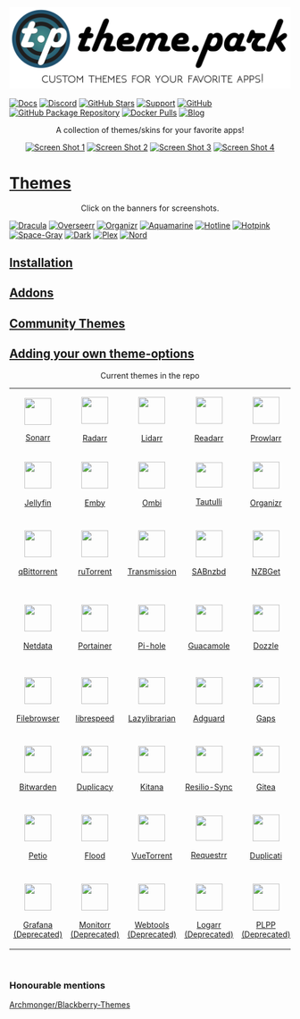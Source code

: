 <img src="banners/tp_banner.png"/>

[![Docs](https://img.shields.io/static/v1.svg?color=009688&labelColor=555555&logoColor=ffffff&style=for-the-badge&label=theme-park.dev&message=Docs)](https://docs.theme-park.dev "Documentation for all the themes in this repository.")
[![Discord](https://img.shields.io/discord/591352397830553601.svg?color=009688&labelColor=555555&logoColor=ffffff&style=for-the-badge&label=Discord&logo=discord)](https://discord.gg/HM5uUKU "Discord for theme installation support")
[![GitHub Stars](https://img.shields.io/github/stars/gilbn/theme.park.svg?color=009688&labelColor=555555&logoColor=ffffff&style=for-the-badge&logo=github)](https://github.com/GilbN/theme.park)
[![Support](https://img.shields.io/static/v1.svg?color=009688&labelColor=555555&logoColor=ffffff&style=for-the-badge&label=&message=sponsor&logo=data:image/png;base64,iVBORw0KGgoAAAANSUhEUgAAABAAAAAQCAYAAAAf8/9hAAABN0lEQVQ4T2NkoBAwIuv/HxDggMT/wLhhwwUQ/39AgAEDA4MATI5xw4YDcDaaAf+R+AcZN2wAG/g/IACkwR7JALjFYAbU5v0k+sYR5BLG/wEBCQwMDAUMDAz6DM3NDAxz5zIwPHhAjFkXGRgYJoAMaGBgYKgH6wgPZ2DYt4+B4fVrYgwAqWlENYBYbQwMDO8+sjH8+cvUSbYB6w9Kv/vwlW0aWYE4Z5MCAwfrf7fYnxN3wwwAxTEorvHGBMjZBy+Ivvv6jSXi20+OU+kMnR/RExIoQEGxIo8eHM/fcDA8fc114/J9/jVJv/prsSYkaJqYwMDAEIBsCMjme894bl6+w7s76e/EXGTDUVwAk0CJWgYGBliAIduM0wVIhoCS8X7kAMMWy1hdAPUKOGCXbJdnhQUYSQYQm6YAtdh8zhSGm1AAAAAASUVORK5CYII=)](https://github.com/sponsors/GilbN "Donate!")
[![GitHub](https://img.shields.io/github/license/gilbn/theme.park.svg?color=009688&labelColor=555555&logoColor=ffffff&style=for-the-badge)](https://github.com/gilbN/theme.park/blob/master/LICENSE)
[![GitHub Package Repository](https://img.shields.io/static/v1.svg?color=009688&labelColor=555555&logoColor=ffffff&style=for-the-badge&label=theme-park.dev&message=Packages&logo=github)](https://github.com/users/GilbN/packages/container/package/theme.park)
[![Docker Pulls](https://img.shields.io/docker/pulls/gilbn/theme.park.svg?color=009688&labelColor=555555&logoColor=ffffff&style=for-the-badge&label=pulls&logo=docker)](https://hub.docker.com/r/gilbn/theme.park)
[![Blog](https://img.shields.io/static/v1.svg?color=009688&labelColor=555555&logoColor=ffffff&style=for-the-badge&label=technicalramblings&message=Blog)](https://technicalramblings.com/ "A blog with different guides :)")

<p align="center">A collection of themes/skins for your favorite apps!</p>
<div align="center">
    <a href="https://docs.theme-park.dev/theme-options/aquamarine/" rel="noopener"><img src="https://docs.theme-park.dev/theme-options/screenshots/ombi_aquamarine_small.png" alt="Screen Shot 1" width="49.15%" /></a>
    <a href="https://docs.theme-park.dev/theme-options/hotpink/" rel="noopener"><img src="https://docs.theme-park.dev/theme-options/screenshots/radarr_hotpink_small.png" alt="Screen Shot 2" width="49.15%" /></a>
    <a href="https://docs.theme-park.dev/theme-options/overseerr/" rel="noopener"><img src="https://docs.theme-park.dev/theme-options/screenshots/petio_overseerr_small.png" alt="Screen Shot 3" width="49.15%" /></a>
    <a href="https://docs.theme-park.dev/theme-options/dracula/" rel="noopener"><img src="https://docs.theme-park.dev/theme-options/screenshots/bazarr_dracula_small.png" alt="Screen Shot 4" width="49.15%" /></a>
</div>

<h1><a href="https://docs.theme-park.dev/themes/">Themes</a></h1>

<p align="center">Click on the banners for screenshots.</p>

<a href="https://docs.theme-park.dev/theme-options/dracula"><img src="https://docs.theme-park.dev/theme-options/dracula_banner_small.png" alt="Dracula" width="49.49%"/></a>
<a href="https://docs.theme-park.dev/theme-options/overseerr"><img src="https://docs.theme-park.dev/theme-options/overseerr_banner_small.png" alt="Overseerr" width="49.49%"/></a>
<a href="https://docs.theme-park.dev/theme-options/organizr"><img src="https://docs.theme-park.dev/theme-options/organizr_banner_small.png" alt="Organizr"  width="49.49%"/></a>
<a href="https://docs.theme-park.dev/theme-options/aquamarine"><img src="https://docs.theme-park.dev/theme-options/aquamarine_banner_small.png" alt="Aquamarine"  width="49.49%"/></a>
<a href="https://docs.theme-park.dev/theme-options/hotline"><img src="https://docs.theme-park.dev/theme-options/hotline_banner_small.png" alt="Hotline"  width="49.49%"/></a>
<a href="https://docs.theme-park.dev/theme-options/hotpink"><img src="https://docs.theme-park.dev/theme-options/hotpink_banner_small.png" alt="Hotpink"  width="49.49%"/></a>
<a href="https://docs.theme-park.dev/theme-options/space-gray"><img src="https://docs.theme-park.dev/theme-options/space gray_banner_small.png" alt="Space-Gray"  width="49.49%"/></a>
<a href="https://docs.theme-park.dev/theme-options/dark"><img src="https://docs.theme-park.dev/theme-options/dark_banner_small.png" alt="Dark"  width="49.49%"/></a>
<a href="https://docs.theme-park.dev/theme-options/plex"><img src="https://docs.theme-park.dev/theme-options/plex_banner_small.png" alt="Plex"  width="49.49%"/></a>
<a href="https://docs.theme-park.dev/theme-options/nord"><img src="https://docs.theme-park.dev/theme-options/nord_banner_small.png" alt="Nord"  width="49.49%"/></a>

<h2><a href="https://docs.theme-park.dev/setup">Installation</a></h2>

<h2><a href="https://docs.theme-park.dev/themes/addons">Addons</a></h2>

<h2><a href="https://docs.theme-park.dev/community-themes/">Community Themes</a></h2>

<h2><a href="https://docs.theme-park.dev/custom/">Adding your own theme-options</a></h2>

<p align="center">Current themes in the repo</p>

<div align="center">
<table style="margin-left: auto; margin-right: auto;" cellspacing="10" cellpadding="10">
<tbody>
<tr style="height: 98px;">
<td style="width: 110px; height: 98px; text-align: center;">
<p><a href="https://docs.theme-park.dev/themes/sonarr"><img style="display: block; margin-left: auto; margin-right: auto;" src="https://docs.theme-park.dev/site_assets/sonarr/logo.png" alt="" width="48" height="48" /></a></p>
<p><a href="https://docs.theme-park.dev/themes/sonarr">Sonarr</a></p>
</td>
<td style="width: 160px; height: 98px; text-align: center;">
<p><a href="https://docs.theme-park.dev/themes/radarr"><img src="https://docs.theme-park.dev/site_assets/radarr/logo.png" width="48" height="48" /></a></p>
<p><a href="https://docs.theme-park.dev/themes/radarr">Radarr</a></p>
</td>
<td style="width: 10px; height: 98px; text-align: center;">
<p style="text-align: center;"><a href="https://docs.theme-park.dev/themes/lidarr"><img src="https://docs.theme-park.dev/site_assets/lidarr/logo.png" width="48" height="48" /></a></p>
<p style="text-align: center;"><a href="https://docs.theme-park.dev/themes/lidarr">Lidarr</a></p>
</td>
<td style="width: 136px; height: 98px; text-align: center;">
<p><a href="https://docs.theme-park.dev/themes/readarr"><img src="https://docs.theme-park.dev/site_assets/readarr/logo.png" alt="" width="48" height="48" /></a></p>
<p><a href="https://docs.theme-park.dev/themes/readarr">Readarr</a></p>
</td>
<td style="width: 110px; height: 26px; text-align: center;">
<p><a href="https://docs.theme-park.dev/themes/prowlarr"><img src="https://docs.theme-park.dev/site_assets/prowlarr/logo.png" alt="" width="48" height="48" /></a></p>
<p><a href="https://docs.theme-park.dev/themes/prowlarr">Prowlarr</a></p>
</td>
<td style="width: 90px; height: 98px; text-align: center;">
<p><a href="https://docs.theme-park.dev/themes/bazarr"><img src="https://docs.theme-park.dev/site_assets/bazarr/logo.png" alt="" width="48" height="48" /></a></p>
<p><a href="https://docs.theme-park.dev/themes/bazarr">Bazarr</a></p>
</td>
<td style="width: 140px; height: 98px; text-align: center;">
<p><a href="https://docs.theme-park.dev/themes/plex"><img src="https://docs.theme-park.dev/site_assets/plex/logo.png" alt="" width="48" height="48" /></a></p>
<p><a href="https://docs.theme-park.dev/themes/plex">Plex</a></p>
</td>
</tr>
<tr style="height: 26px;">
<td style="width: 109px; height: 98px; text-align: center;">
<p><a href="https://docs.theme-park.dev/themes/jellyfin"><img src="https://docs.theme-park.dev/site_assets/jellyfin/logo.png" alt="" width="48" height="48" /></a></p>
<p><a href="https://docs.theme-park.dev/themes/jellyfin">Jellyfin</a></p>
</td>
<td style="width: 160px; height: 26px; text-align: center;">
<p><a href="https://docs.theme-park.dev/themes/emby"><img src="https://docs.theme-park.dev/site_assets/emby/logo.png" alt="" width="48" height="48" /></a></p>
<p><a href="https://docs.theme-park.dev/themes/emby">Emby</a></p>
</td>
<td style="width: 10px; height: 26px; text-align: center;">
<p><a href="https://docs.theme-park.dev/themes/ombi"><img src="https://docs.theme-park.dev/site_assets/ombi/logo.png" alt="" width="48" height="48" /></a></p>
<p><a href="https://docs.theme-park.dev/themes/ombi">Ombi</a></p>
</td>
<td style="width: 90px; height: 26px; text-align: center;">
<p><a href="https://docs.theme-park.dev/themes/tautulli"><img src="https://docs.theme-park.dev/site_assets/tautulli/logo.png" alt="" width="48" height="45" /></a></p>
<p><a href="https://docs.theme-park.dev/themes/tautulli">Tautulli</a></p>
</td>
<td style="width: 136px; height: 26px; text-align: center;">
<p><a href="https://docs.theme-park.dev/themes/organizr"><img src="https://docs.theme-park.dev/site_assets/organizr/logo.png" alt="" width="48" height="48" /></a></p>
<p><a href="https://docs.theme-park.dev/themes/organizr">Organizr</a></p>
</td>
<td style="width: 140px; height: 26px; text-align: center;">
<p><a href="https://docs.theme-park.dev/themes/overseerr"><img src="https://docs.theme-park.dev/site_assets/overseerr/logo.png" alt="" width="48" height="48" /></a></p>
<p><a href="https://docs.theme-park.dev/themes/overseerr">Overseerr</a></p>
</td>
<td style="width: 109px; height: 26px; text-align: center;">
<p><a href="https://docs.theme-park.dev/themes/deluge"><img src="https://docs.theme-park.dev/site_assets/deluge/logo.png" alt="" width="48" height="48" /></a></p>
<p><a href="https://docs.theme-park.dev/themes/deluge">Deluge</a></p>
</td>
</tr>
<tr style="height: 73px;">
<td style="width: 110px; height: 73px; text-align: center;">
<p><a href="https://docs.theme-park.dev/themes/qbittorrent"><img src="https://docs.theme-park.dev/site_assets/qbittorrent/logo.png" alt="" width="48" height="48" /></a></p>
<p><a href="https://docs.theme-park.dev/themes/qbittorrent">qBittorrent</a></p>
</td>
<td style="width: 160px; height: 73px; text-align: center;">
<p><a href="https://docs.theme-park.dev/themes/rutorrent"><img src="https://docs.theme-park.dev/site_assets/rutorrent/logo.png" alt="" width="48" height="48" /></a></p>
<p><a href="https://docs.theme-park.dev/themes/rutorrent">ruTorrent</a></p>
</td>
<td style="width: 10px; height: 73px; text-align: center;">
<p><a href="https://docs.theme-park.dev/themes/transmission"><img src="https://docs.theme-park.dev/site_assets/transmission/logo.png" alt="" width="48" height="48" /></a></p>
<p><a href="https://docs.theme-park.dev/themes/transmission">Transmission</a></p>
</td>
<td style="width: 90px; height: 73px; text-align: center;">
<p><a href="https://docs.theme-park.dev/themes/sabnzbd"><img src="https://docs.theme-park.dev/site_assets/sabnzbd/logo.png" alt="" width="48" height="48" /></a></p>
<p><a href="https://docs.theme-park.dev/themes/sabnzbd">SABnzbd</a></p>
</td>
<td style="width: 136px; height: 73px; text-align: center;">
<p><a href="https://docs.theme-park.dev/themes/nzbget"><img src="https://docs.theme-park.dev/site_assets/nzbget/logo.png" alt="" width="48" height="48" /></a></p>
<p><a href="https://docs.theme-park.dev/themes/nzbget">NZBGet</a></p>
</td>
<td style="width: 140px; height: 73px; text-align: center;">
<p><a href="https://docs.theme-park.dev/themes/nzbhydra2"><img src="https://docs.theme-park.dev/site_assets/nzbhydra2/logo.png" alt="" width="48" height="48" /></a></p>
<p><a href="https://docs.theme-park.dev/themes/nzbhydra2">NZBHydra 2</a></p>
</td>
<td style="width: 109px; height: 73px; text-align: center;">
<p><a href="https://docs.theme-park.dev/themes/jackett"><img src="https://docs.theme-park.dev/site_assets/jackett/logo.png" alt="" width="48" height="48" /></a></p>
<p><a href="https://docs.theme-park.dev/themes/jackett">Jackett</a></p>
</td>
</tr>
<tr style="height: 56px;">
<td style="width: 136px; height: 56px; text-align: center;">
<p><a href="https://docs.theme-park.dev/themes/netdata"><img src="https://docs.theme-park.dev/site_assets/netdata/logo.png" alt="" width="48" height="48" /></a></p>
<p><a href="https://docs.theme-park.dev/themes/netdata">Netdata</a></p>
</td>
<td style="width: 136px; height: 56px; text-align: center;">
<p><a href="https://docs.theme-park.dev/themes/portainer"><img src="https://docs.theme-park.dev/site_assets/portainer/logo.png" alt="" width="48" height="48" /></a></p>
<p><a href="https://docs.theme-park.dev/themes/portainer">Portainer</a></p>
</td>
<td style="width: 140px; height: 56px; text-align: center;">
<p><a href="https://docs.theme-park.dev/themes/pihole"><img src="https://docs.theme-park.dev/site_assets/pihole/logo.png" alt="" width="48" height="48" /></a></p>
<p><a href="https://docs.theme-park.dev/themes/pihole">Pi-hole</a></p>
</td>
<td style="width: 109px; height: 56px; text-align: center;">
<p><a href="https://docs.theme-park.dev/themes/guacamole"><img src="https://docs.theme-park.dev/site_assets/guacamole/logo.png" alt="" width="48" height="48" /></a></p>
<p><a href="https://docs.theme-park.dev/themes/guacamole">Guacamole</a></p>
</td>
</td>
<td style="width: 90px; height: 40px; text-align: center;">
<p><a href="https://docs.theme-park.dev/themes/dozzle"><img src="https://docs.theme-park.dev/site_assets/dozzle/logo.png" alt="" width="48" height="48" /></a></p>
<p><a href="https://docs.theme-park.dev/themes/dozzle">Dozzle</a></p>
</td>
<td style="width: 110px; height: 26px; text-align: center;">
<p><a href="https://docs.theme-park.dev/themes/calibreweb"><img src="https://docs.theme-park.dev/site_assets/calibreweb/logo.png" alt="" width="48" height="48" /></a></p>
<p><a href="https://docs.theme-park.dev/themes/calibreweb">Calibre-web</a></p>
</td>
<td style="width: 110px; height: 26px; text-align: center;">
<p><a href="https://docs.theme-park.dev/themes/xbackbone"><img src="https://docs.theme-park.dev/site_assets/xbackbone/logo.png" alt="" width="48" height="48" /></a></p>
<p><a href="https://docs.theme-park.dev/themes/xbackbone">Xbackbone</a></p>
</td>
</tr>
<tr style="height: 40px; text-align: center;">
<td style="width: 110px; height: 40px; text-align: center;">
<p><a href="https://docs.theme-park.dev/themes/filebrowser"><img src="https://docs.theme-park.dev/site_assets/filebrowser/logo.png" alt="" width="48" height="48" /></a></p>
<p><a href="https://docs.theme-park.dev/themes/filebrowser">Filebrowser</a></p>

<td style="width: 10px; height: 40px; text-align: center;">
<p><a href="https://docs.theme-park.dev/themes/librespeed"><img src="https://docs.theme-park.dev/site_assets/librespeed/logo.png" alt="" width="48" height="48" /></a></p>
<p><a href="https://docs.theme-park.dev/themes/librespeed">librespeed</a></p>
</td>

<td style="width: 90px; height: 40px; text-align: center;">
<p><a href="https://docs.theme-park.dev/themes/lazylibrarian"><img src="https://docs.theme-park.dev/site_assets/lazylibrarian/logo.png" alt="" width="48" height="48" /></a></p>
<p><a href="https://docs.theme-park.dev/themes/lazylibrarian">Lazylibrarian</a></p>
</td>
<td style="width: 90px; height: 40px; text-align: center;">
<p><a href="https://docs.theme-park.dev/themes/adguard"><img src="https://docs.theme-park.dev/site_assets/adguard/logo.png" alt="" width="48" height="48" /></a></p>
<p><a href="https://docs.theme-park.dev/themes/adguard">Adguard</a></p>
</td>
<td style="width: 90px; height: 40px; text-align: center;">
<p><a href="https://docs.theme-park.dev/themes/gaps"><img src="https://docs.theme-park.dev/site_assets/gaps/logo.png" alt="" width="48" height="48" /></a></p>
<p><a href="https://docs.theme-park.dev/themes/gaps">Gaps</a></p>
</td>
<td style="width: 90px; height: 26px; text-align: center;">
<p><a href="https://docs.theme-park.dev/themes/uptime-kuma"><img src="https://docs.theme-park.dev/site_assets/uptime-kuma/logo.png" alt="" width="48" height="45" /></a></p>
<p><a href="https://docs.theme-park.dev/themes/uptime-kuma">Uptime Kuma</a></p>
</td>
<td style="width: 90px; height: 26px; text-align: center;">
<p><a href="https://docs.theme-park.dev/themes/mylar3"><img src="https://docs.theme-park.dev/site_assets/mylar3/logo.png" alt="" width="48" height="45" /></a></p>
<p><a href="https://docs.theme-park.dev/themes/mylar3">Mylar 3</a></p>
</td>
</tr>
<tr style="height: 40px; text-align: center;">
<td style="width: 90px; height: 40px; text-align: center;">
<p><a href="https://docs.theme-park.dev/themes/bitwarden"><img src="https://docs.theme-park.dev/site_assets/bitwarden/logo.png" alt="" width="48" height="48" /></a></p>
<p><a href="https://docs.theme-park.dev/themes/bitwarden">Bitwarden</a></p>
</td>
<td style="width: 90px; height: 40px; text-align: center;">
<p><a href="https://docs.theme-park.dev/themes/duplicacy"><img src="https://docs.theme-park.dev/site_assets/duplicacy/logo.png" alt="" width="48" height="48" /></a></p>
<p><a href="https://docs.theme-park.dev/themes/duplicacy">Duplicacy</a></p>
</td>
<td style="width: 90px; height: 40px; text-align: center;">
<p><a href="https://docs.theme-park.dev/themes/kitana"><img src="https://docs.theme-park.dev/site_assets/kitana/logo.png" alt="" width="48" height="48" /></a></p>
<p><a href="https://docs.theme-park.dev/themes/kitana">Kitana</a></p>
</td>
<td style="width: 90px; height: 40px; text-align: center;">
<p><a href="https://docs.theme-park.dev/themes/resilio-sync"><img src="https://docs.theme-park.dev/site_assets/resilio-sync/logo.png" alt="" width="48" height="48" /></a></p>
<p><a href="https://docs.theme-park.dev/themes/resilio-sync">Resilio-Sync</a></p>
</td>
<td style="width: 90px; height: 40px; text-align: center;">
<p><a href="https://docs.theme-park.dev/themes/gitea"><img src="https://docs.theme-park.dev/site_assets/gitea/logo.png" alt="" width="48" height="48" /></a></p>
<p><a href="https://docs.theme-park.dev/themes/gitea">Gitea</a></p>
</td>
<td style="width: 90px; height: 40px; text-align: center;">
<p><a href="https://docs.theme-park.dev/themes/unraid"><img src="https://docs.theme-park.dev/site_assets/unraid/logo.png" alt="" width="48" height="48" /></a></p>
<p><a href="https://docs.theme-park.dev/themes/unraid">Unraid</a></p>
</td>
<td style="width: 90px; height: 40px; text-align: center;">
<p><a href="https://docs.theme-park.dev/themes/moviematch"><img src="https://docs.theme-park.dev/site_assets/moviematch/logo.png" alt="" width="48" height="48" /></a></p>
<p><a href="https://docs.theme-park.dev/themes/moviematch">Moviematch</a></p>
</td>
</tr>
<tr style="height: 40px; text-align: center;">
<td style="width: 90px; height: 40px; text-align: center;">
<p><a href="https://docs.theme-park.dev/themes/petio"><img src="https://docs.theme-park.dev/site_assets/petio/logo.png" alt="" width="48" height="48" /></a></p>
<p><a href="https://docs.theme-park.dev/themes/petio">Petio</a></p>
</td>
<td style="width: 90px; height: 40px; text-align: center;">
<p><a href="https://docs.theme-park.dev/themes/flood"><img src="https://docs.theme-park.dev/site_assets/flood/logo.png" alt="" width="48" height="48" /></a></p>
<p><a href="https://docs.theme-park.dev/themes/flood">Flood</a></p>
</td>
<td style="width: 90px; height: 40px; text-align: center;">
<p><a href="https://docs.theme-park.dev/themes/vuetorrent"><img src="https://docs.theme-park.dev/site_assets/vuetorrent/logo.png" alt="" width="48" height="48" /></a></p>
<p><a href="https://docs.theme-park.dev/themes/vuetorrent">VueTorrent</a></p>
</td>
<td style="width: 90px; height: 26px; text-align: center;">
<p><a href="https://docs.theme-park.dev/themes/requestrr"><img src="https://docs.theme-park.dev/site_assets/requestrr/logo.png" alt="" width="48" height="45" /></a></p>
<p><a href="https://docs.theme-park.dev/themes/requestrr">Requestrr</a></p>
</td>
<td style="width: 90px; height: 56px; text-align: center;">
<p><a href="https://docs.theme-park.dev/themes/duplicati"><img src="https://docs.theme-park.dev/site_assets/duplicati/logo.png" alt="" width="48" height="48" /></a></p>
<p><a href="https://docs.theme-park.dev/themes/duplicati">Duplicati</a></p>
</td>
<td style="width: 160px; height: 40px; text-align: center;">
<p><a href="https://docs.theme-park.dev/themes/synclounge"><img src="https://docs.theme-park.dev/site_assets/synclounge/logo.png" alt="" width="48" height="48" /></a></p>
<p><a href="https://docs.theme-park.dev/themes/synclounge">Synclounge</a></p>
</td>
<td style="width: 90px; height: 40px; text-align: center;">
<p><a href="https://docs.theme-park.dev/themes/thelounge"><img src="https://docs.theme-park.dev/site_assets/thelounge/logo.png" alt="" width="48" height="48" /></a></p>
<p><a href="https://docs.theme-park.dev/themes/thelounge">The Lounge (Deprecated)</a></p>
</td>
</tr>
<tr style="height: 40px; text-align: center;">
<td style="width: 110px; height: 73px; text-align: center;">
<p><a href="https://docs.theme-park.dev/themes/grafana"><img src="https://docs.theme-park.dev/site_assets/grafana/logo.png" alt="" width="48" height="48" /></a></p>
<p><a href="https://docs.theme-park.dev/themes/grafana">Grafana (Deprecated)</a></p>
</td>
<td style="width: 10px; height: 56px; text-align: center;">
<p><a href="https://docs.theme-park.dev/themes/monitorr"><img src="https://docs.theme-park.dev/site_assets/monitorr/logo.png" alt="" width="48" height="48" /></a></p>
<p><a href="https://docs.theme-park.dev/themes/monitorr">Monitorr (Deprecated)</a></p>
</td>
<td style="width: 90px; height: 40px; text-align: center;">
<p><a href="https://docs.theme-park.dev/themes/webtools"><img src="https://docs.theme-park.dev/site_assets/webtools/logo.png" alt="" width="48" height="48" /></a></p>
<p><a href="https://docs.theme-park.dev/themes/webtools">Webtools (Deprecated)</a></p>
</td>
<td style="width: 90px; height: 56px; text-align: center;">
<p><a href="https://docs.theme-park.dev/themes/logarr"><img src="https://docs.theme-park.dev/site_assets/logarr/logo.png" alt="" width="48" height="48" /></a></p>
<p><a href="https://docs.theme-park.dev/themes/logarr">Logarr (Deprecated)</a></p>
</td>
<td style="width: 110px; height: 56px; text-align: center;">
<p><a href="https://docs.theme-park.dev/themes/plpp"><img src="https://docs.theme-park.dev/site_assets/plpp/logo.png" alt="" width="48" height="48" /></a></p>
<p><a href="https://docs.theme-park.dev/themes/plpp">PLPP (Deprecated)</a></p>
</td>
<td style="width: 110px; height: 56px; text-align: center;">
<td style="width: 110px; height: 56px; text-align: center;">
</tr>
</tbody>
</table>
</div>

<br>

<h3>Honourable mentions</h3>

<p><a href="https://github.com/Archmonger/Blackberry-Themes">Archmonger/Blackberry-Themes</a></p>